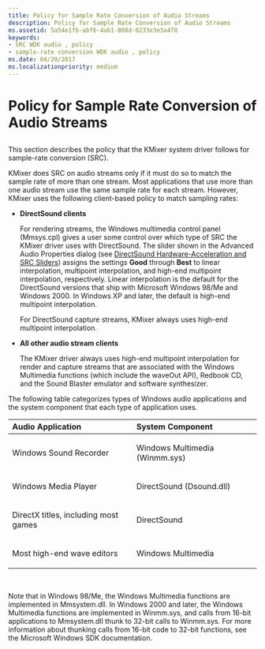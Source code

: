```yaml
---
title: Policy for Sample Rate Conversion of Audio Streams
description: Policy for Sample Rate Conversion of Audio Streams
ms.assetid: 5a54e1fb-abf6-4ab1-808d-0233e3e3a478
keywords:
- SRC WDK audio , policy
- sample-rate conversion WDK audio , policy
ms.date: 04/20/2017
ms.localizationpriority: medium
---
```


# Policy for Sample Rate Conversion of Audio Streams


## <span id="policy_for_sample_rate_conversion_of_audio_streams"></span><span id="POLICY_FOR_SAMPLE_RATE_CONVERSION_OF_AUDIO_STREAMS"></span>


This section describes the policy that the KMixer system driver follows for sample-rate conversion (SRC).

KMixer does SRC on audio streams only if it must do so to match the sample rate of more than one stream. Most applications that use more than one audio stream use the same sample rate for each stream. However, KMixer uses the following client-based policy to match sampling rates:

-   **DirectSound clients**

    For rendering streams, the Windows multimedia control panel (Mmsys.cpl) gives a user some control over which type of SRC the KMixer driver uses with DirectSound. The slider shown in the Advanced Audio Properties dialog (see [DirectSound Hardware-Acceleration and SRC Sliders](directsound-hardware-acceleration-and-src-sliders.md)) assigns the settings **Good** through **Best** to linear interpolation, multipoint interpolation, and high-end multipoint interpolation, respectively. Linear interpolation is the default for the DirectSound versions that ship with Microsoft Windows 98/Me and Windows 2000. In Windows XP and later, the default is high-end multipoint interpolation.

    For DirectSound capture streams, KMixer always uses high-end multipoint interpolation.

-   **All other audio stream clients**

    The KMixer driver always uses high-end multipoint interpolation for render and capture streams that are associated with the Windows Multimedia functions (which include the waveOut API), Redbook CD, and the Sound Blaster emulator and software synthesizer.

The following table categorizes types of Windows audio applications and the system component that each type of application uses.

<table>
<colgroup>
<col width="50%" />
<col width="50%" />
</colgroup>
<thead>
<tr class="header">
<th align="left">Audio Application</th>
<th align="left">System Component</th>
</tr>
</thead>
<tbody>
<tr class="odd">
<td align="left"><p>Windows Sound Recorder</p></td>
<td align="left"><p>Windows Multimedia (Winmm.sys)</p></td>
</tr>
<tr class="even">
<td align="left"><p>Windows Media Player</p></td>
<td align="left"><p>DirectSound (Dsound.dll)</p></td>
</tr>
<tr class="odd">
<td align="left"><p>DirectX titles, including most games</p></td>
<td align="left"><p>DirectSound</p></td>
</tr>
<tr class="even">
<td align="left"><p>Most high-end wave editors</p></td>
<td align="left"><p>Windows Multimedia</p></td>
</tr>
</tbody>
</table>

 

Note that in Windows 98/Me, the Windows Multimedia functions are implemented in Mmsystem.dll. In Windows 2000 and later, the Windows Multimedia functions are implemented in Winmm.sys, and calls from 16-bit applications to Mmsystem.dll thunk to 32-bit calls to Winmm.sys. For more information about thunking calls from 16-bit code to 32-bit functions, see the Microsoft Windows SDK documentation.

 

 




